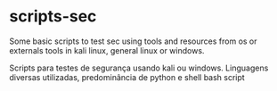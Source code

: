 # scripts-sec
Some basic scripts to test sec using tools and resources from os or externals tools in kali linux, general linux or windows. 

Scripts para testes de segurança usando kali ou windows. Linguagens diversas utilizadas, predominância de python e shell bash script


